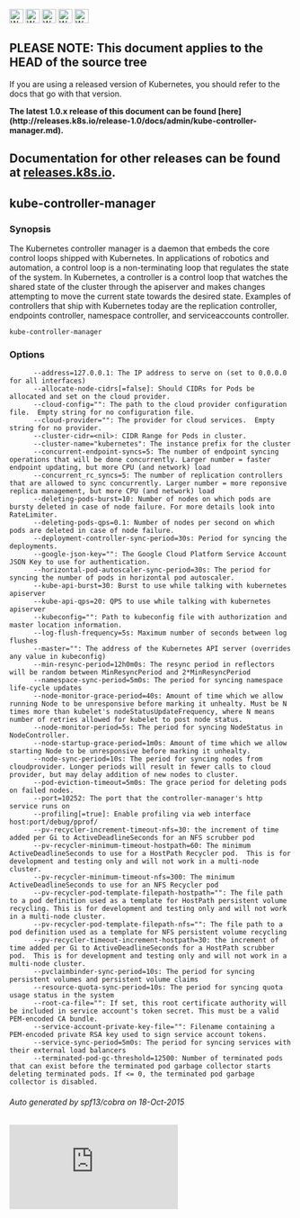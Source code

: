 <!-- BEGIN MUNGE: UNVERSIONED_WARNING -->

<!-- BEGIN STRIP_FOR_RELEASE -->

<img src="http://kubernetes.io/img/warning.png" alt="WARNING"
     width="25" height="25">
<img src="http://kubernetes.io/img/warning.png" alt="WARNING"
     width="25" height="25">
<img src="http://kubernetes.io/img/warning.png" alt="WARNING"
     width="25" height="25">
<img src="http://kubernetes.io/img/warning.png" alt="WARNING"
     width="25" height="25">
<img src="http://kubernetes.io/img/warning.png" alt="WARNING"
     width="25" height="25">

<h2>PLEASE NOTE: This document applies to the HEAD of the source tree</h2>

If you are using a released version of Kubernetes, you should
refer to the docs that go with that version.

<strong>
The latest 1.0.x release of this document can be found
[here](http://releases.k8s.io/release-1.0/docs/admin/kube-controller-manager.md).

Documentation for other releases can be found at
[releases.k8s.io](http://releases.k8s.io).
</strong>
--

<!-- END STRIP_FOR_RELEASE -->

<!-- END MUNGE: UNVERSIONED_WARNING -->

## kube-controller-manager



### Synopsis


The Kubernetes controller manager is a daemon that embeds
the core control loops shipped with Kubernetes. In applications of robotics and
automation, a control loop is a non-terminating loop that regulates the state of
the system. In Kubernetes, a controller is a control loop that watches the shared
state of the cluster through the apiserver and makes changes attempting to move the
current state towards the desired state. Examples of controllers that ship with
Kubernetes today are the replication controller, endpoints controller, namespace
controller, and serviceaccounts controller.

```
kube-controller-manager
```

### Options

```
      --address=127.0.0.1: The IP address to serve on (set to 0.0.0.0 for all interfaces)
      --allocate-node-cidrs[=false]: Should CIDRs for Pods be allocated and set on the cloud provider.
      --cloud-config="": The path to the cloud provider configuration file.  Empty string for no configuration file.
      --cloud-provider="": The provider for cloud services.  Empty string for no provider.
      --cluster-cidr=<nil>: CIDR Range for Pods in cluster.
      --cluster-name="kubernetes": The instance prefix for the cluster
      --concurrent-endpoint-syncs=5: The number of endpoint syncing operations that will be done concurrently. Larger number = faster endpoint updating, but more CPU (and network) load
      --concurrent_rc_syncs=5: The number of replication controllers that are allowed to sync concurrently. Larger number = more reponsive replica management, but more CPU (and network) load
      --deleting-pods-burst=10: Number of nodes on which pods are bursty deleted in case of node failure. For more details look into RateLimiter.
      --deleting-pods-qps=0.1: Number of nodes per second on which pods are deleted in case of node failure.
      --deployment-controller-sync-period=30s: Period for syncing the deployments.
      --google-json-key="": The Google Cloud Platform Service Account JSON Key to use for authentication.
      --horizontal-pod-autoscaler-sync-period=30s: The period for syncing the number of pods in horizontal pod autoscaler.
      --kube-api-burst=30: Burst to use while talking with kubernetes apiserver
      --kube-api-qps=20: QPS to use while talking with kubernetes apiserver
      --kubeconfig="": Path to kubeconfig file with authorization and master location information.
      --log-flush-frequency=5s: Maximum number of seconds between log flushes
      --master="": The address of the Kubernetes API server (overrides any value in kubeconfig)
      --min-resync-period=12h0m0s: The resync period in reflectors will be random between MinResyncPeriod and 2*MinResyncPeriod
      --namespace-sync-period=5m0s: The period for syncing namespace life-cycle updates
      --node-monitor-grace-period=40s: Amount of time which we allow running Node to be unresponsive before marking it unhealty. Must be N times more than kubelet's nodeStatusUpdateFrequency, where N means number of retries allowed for kubelet to post node status.
      --node-monitor-period=5s: The period for syncing NodeStatus in NodeController.
      --node-startup-grace-period=1m0s: Amount of time which we allow starting Node to be unresponsive before marking it unhealty.
      --node-sync-period=10s: The period for syncing nodes from cloudprovider. Longer periods will result in fewer calls to cloud provider, but may delay addition of new nodes to cluster.
      --pod-eviction-timeout=5m0s: The grace period for deleting pods on failed nodes.
      --port=10252: The port that the controller-manager's http service runs on
      --profiling[=true]: Enable profiling via web interface host:port/debug/pprof/
      --pv-recycler-increment-timeout-nfs=30: the increment of time added per Gi to ActiveDeadlineSeconds for an NFS scrubber pod
      --pv-recycler-minimum-timeout-hostpath=60: The minimum ActiveDeadlineSeconds to use for a HostPath Recycler pod.  This is for development and testing only and will not work in a multi-node cluster.
      --pv-recycler-minimum-timeout-nfs=300: The minimum ActiveDeadlineSeconds to use for an NFS Recycler pod
      --pv-recycler-pod-template-filepath-hostpath="": The file path to a pod definition used as a template for HostPath persistent volume recycling. This is for development and testing only and will not work in a multi-node cluster.
      --pv-recycler-pod-template-filepath-nfs="": The file path to a pod definition used as a template for NFS persistent volume recycling
      --pv-recycler-timeout-increment-hostpath=30: the increment of time added per Gi to ActiveDeadlineSeconds for a HostPath scrubber pod.  This is for development and testing only and will not work in a multi-node cluster.
      --pvclaimbinder-sync-period=10s: The period for syncing persistent volumes and persistent volume claims
      --resource-quota-sync-period=10s: The period for syncing quota usage status in the system
      --root-ca-file="": If set, this root certificate authority will be included in service account's token secret. This must be a valid PEM-encoded CA bundle.
      --service-account-private-key-file="": Filename containing a PEM-encoded private RSA key used to sign service account tokens.
      --service-sync-period=5m0s: The period for syncing services with their external load balancers
      --terminated-pod-gc-threshold=12500: Number of terminated pods that can exist before the terminated pod garbage collector starts deleting terminated pods. If <= 0, the terminated pod garbage collector is disabled.
```

###### Auto generated by spf13/cobra on 18-Oct-2015


<!-- BEGIN MUNGE: GENERATED_ANALYTICS -->
[![Analytics](https://kubernetes-site.appspot.com/UA-36037335-10/GitHub/docs/admin/kube-controller-manager.md?pixel)]()
<!-- END MUNGE: GENERATED_ANALYTICS -->

